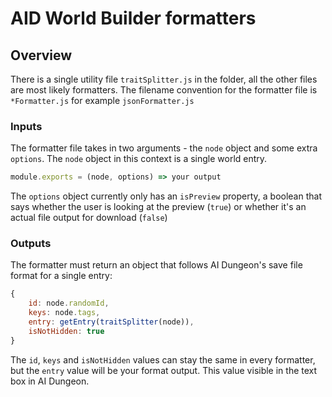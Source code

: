 # AID World Builder formatters

## Overview

There is a single utility file `traitSplitter.js` in the folder, all the other files are most likely formatters. The filename convention for the formatter file is `*Formatter.js` for example `jsonFormatter.js`

### Inputs

The formatter file takes in two arguments - the `node` object and some extra `options`. The `node` object in this context is a single world entry.

```js
module.exports = (node, options) => your output
```

The `options` object currently only has an `isPreview` property, a boolean that says whether the user is looking at the preview (`true`) or whether it's an actual file output for download (`false`) 

### Outputs

The formatter must return an object that follows AI Dungeon's save file format for a single entry:

```js
{
    id: node.randomId,
    keys: node.tags,
    entry: getEntry(traitSplitter(node)), 
    isNotHidden: true
}
```

The `id`, `keys` and `isNotHidden` values can stay the same in every formatter, but the `entry` value will be your format output. This value visible in the text box in AI Dungeon.
